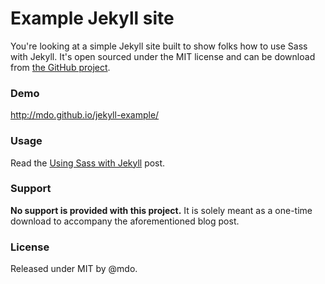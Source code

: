 # Example Jekyll site

You're looking at a simple Jekyll site built to show folks how to use Sass with Jekyll. It's open sourced under the MIT license and can be download from [the GitHub project](https://github.com/mdo/jekyll-example).

### Demo

http://mdo.github.io/jekyll-example/

### Usage

Read the [Using Sass with Jekyll](http://markdotto.com/2014/09/25/sass-and-jekyll/) post.

### Support

**No support is provided with this project.** It is solely meant as a one-time download to accompany the aforementioned blog post.

### License

Released under MIT by @mdo.
